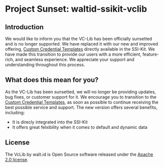 # Project Sunset: waltid-ssikit-vclib

## Introduction

We would like to inform you that the VC-Lib has been officially sunsetted and is no longer supported. We have replaced it with our new and improved offering, [Custom Credential Templates](https://docs.walt.id/v/ssikit/concepts/credential-templates) directly available in the SSI-Kit. We have made this transition to provide our users with a more efficient, feature-rich, and seamless experience. We appreciate your support and understanding throughout this process.

## What does this mean for you?
As the VC-Lib has been sunsetted, we will no longer be providing updates, bug fixes, or customer support for it. We encourage you to transition to the [Custom Credential Templates](https://docs.walt.id/v/ssikit/concepts/credential-templates), as soon as possible to continue receiving the best possible service and support. The new version offers several benefits, including:

- It is direcly integrated into the SSI-Kit
- It offers great felxibility when it comes to default and dynamic data



## License

The VcLib by walt.id is Open Source software released under the [Apache 2.0 license](https://www.apache.org/licenses/LICENSE-2.0.html).
